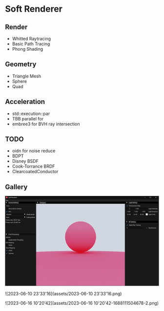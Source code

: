 # Soft Renderer

## Render

- Whitted Raytracing
- Basic Path Tracing
- Phong Shading

## Geometry

- Triangle Mesh
- Sphere
- Quad

## Acceleration

- std::execution::par
- TBB parallel for
- embree3 for BVH ray intersection

## TODO

- oidn for noise reduce
- BDPT
- Disney BSDF
- Cook-Torrance BRDF
- ClearcoatedConductor

## Gallery

![image-20230630155110655](assets/image-20230630155110655.png)

![2023-06-10 23'33'16](assets/2023-06-10 23'33'16.png)

![2023-06-16 10'20'42](assets/2023-06-16 10'20'42-1688111504678-2.png)

